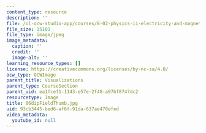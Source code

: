 ```yaml
---
content_type: resource
description: ''
file: /ol-ocw-studio-app/courses/8-02-physics-ii-electricity-and-magnetism-spring-2007/93cb3445bed6af6f91da637ae478efed_06dipFieldThumb.jpg
file_size: 15101
file_type: image/jpeg
image_metadata:
  caption: ''
  credit: ''
  image-alt: ''
learning_resource_types: []
license: https://creativecommons.org/licenses/by-nc-sa/4.0/
ocw_type: OCWImage
parent_title: Visualizations
parent_type: CourseSection
parent_uid: ea1fcef1-1143-e57e-2f48-a97bf8747dc2
resourcetype: Image
title: 06dipFieldThumb.jpg
uid: 93cb3445-bed6-af6f-91da-637ae478efed
video_metadata:
  youtube_id: null
---
```

